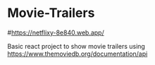 # Movie-Trailers

#https://netflixy-8e840.web.app/

Basic react project to show movie trailers using https://www.themoviedb.org/documentation/api


 

